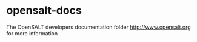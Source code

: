 # opensalt-docs
The OpenSALT developers documentation folder
http://www.opensalt.org for more information
